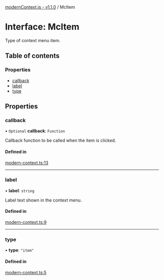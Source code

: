 [modernContext.js - v1.1.0](../README.md) / McItem

# Interface: McItem

Type of context menu item.

## Table of contents

### Properties

- [callback](McItem.md#callback)
- [label](McItem.md#label)
- [type](McItem.md#type)

## Properties

### callback

• `Optional` **callback**: `Function`

Callback function to be called when the item is clicked.

#### Defined in

[modern-context.ts:13](https://github.com/Robot-Inventor/modern-context.js/blob/b0fc0fe/src/modern-context.ts#L13)

___

### label

• **label**: `string`

Label text shown in the context menu.

#### Defined in

[modern-context.ts:9](https://github.com/Robot-Inventor/modern-context.js/blob/b0fc0fe/src/modern-context.ts#L9)

___

### type

• **type**: ``"item"``

#### Defined in

[modern-context.ts:5](https://github.com/Robot-Inventor/modern-context.js/blob/b0fc0fe/src/modern-context.ts#L5)
